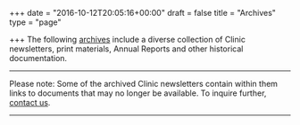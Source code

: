 +++
date = "2016-10-12T20:05:16+00:00"
draft = false
title = "Archives"
type = "page"

+++
The following [archives](http://newsletter.workers-safety.ca.s3-website-us-east-1.amazonaws.com/#!/newsletters%2F) include a diverse collection of Clinic newsletters, print materials, Annual Reports and other historical documentation.

-----  

Please note: Some of the archived Clinic newsletters contain within them links to documents that may no longer be available. To inquire further, [contact us](http://yzdsari8nyjl9q.preview.forestry.io/menu/contact/).

-----
